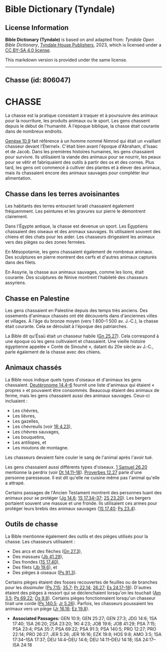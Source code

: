 # Bible Dictionary (Tyndale)

## License Information

**Bible Dictionary (Tyndale)** is based on and adapted from: _Tyndale Open Bible Dictionary_, [Tyndale House Publishers](https://tyndaleopenresources.com/), 2023, which is licensed under a [CC BY-SA 4.0 license](https://creativecommons.org/licenses/by-sa/4.0/legalcode.en).

This markdown version is provided under the same license.



--------------------------------

## Chasse (id: 806047)

CHASSE
======

La chasse est la pratique consistant à traquer et à poursuivre des animaux pour la nourriture, les produits animaux ou le sport. Les gens chassent depuis le début de l'humanité. À l'époque biblique, la chasse était courante dans de nombreux endroits.

[Genèse 10\.9](https://ref.ly/Gen10:9) fait référence à un homme nommé Nimrod qui était un «vaillant chasseur devant l’Éternel». C'était bien avant l'époque d'Abraham, d'Isaac et de Jacob. Dans les premières histoires humaines, les gens chassaient pour survivre. Ils utilisaient la viande des animaux pour se nourrir, les peaux pour se vêtir et fabriquaient des outils à partir des os et des cornes. Plus tard, les gens ont commencé à cultiver des plantes et à élever des animaux, mais ils chassaient encore des animaux sauvages pour compléter leur alimentation.

Chasse dans les terres avoisinantes
-----------------------------------

Les habitants des terres entourant Israël chassaient également fréquemment. Les peintures et les gravures sur pierre le démontrent clairement.

Dans l'Égypte antique, la chasse est devenue un sport. Les Égyptiens chassaient des oiseaux et des animaux sauvages. Ils utilisaient souvent des chiens et des chats pour les aider. Les chasseurs dirigeaient les animaux vers des pièges ou des zones fermées.

En Mésopotamie, les gens chassaient également de nombreux animaux. Des sculptures en pierre montrent des cerfs et d'autres animaux capturés dans des filets.

En Assyrie, la chasse aux animaux sauvages, comme les lions, était courante. Des sculptures de Ninive montrent l'habileté des chasseurs assyriens.

Chasse en Palestine
-------------------

Les gens chassaient en Palestine depuis des temps très anciens. Des ossements d'animaux chassés ont été découverts dans d'anciennes villes et villages. À l'âge du bronze moyen (vers 1 800–1 500 av. J.‑C.), la chasse était courante. Cela se déroulait à l'époque des patriarches.

La Bible dit qu'Ésaü était un chasseur habile ([Gn 25\.27](https://ref.ly/Gen25:27)). Cela correspond à une époque où les gens cultivaient et chassaient. Une vieille histoire égyptienne appelée « Conte de Sinouhé », datant du 20e siècle av J.‑C., parle également de la chasse avec des chiens.

Animaux chassés
---------------

La Bible nous indique quels types d'oiseaux et d'animaux les gens chassaient. [Deutéronome 14\.4–6](https://ref.ly/Deut14:4-Deut14:6) fournit une liste d'animaux qui étaient « propres » et pouvaient être consommés. Beaucoup étaient des animaux de ferme, mais les gens chassaient aussi des animaux sauvages. Ceux\-ci incluaient :

* Les chèvres,
* Les lièvres,
* Les gazelles,
* Les chevreuils (voir [1R 4\.23](https://ref.ly/1Kgs4:23)),
* Les chèvres sauvages,
* Les bouquetins,
* Les antilopes, et
* Les moutons de montagne.

Les chasseurs devaient faire couler le sang de l'animal après l'avoir tué.

Les gens chassaient aussi différents types d'oiseaux. [1 Samuel 26\.20](https://ref.ly/1Sam26:20) mentionne la perdrix (voir [Dt 14\.11–18](https://ref.ly/Deut14:11-Deut14:18)). [Proverbes 12\.27](https://ref.ly/Prov12:27) parle d'une personne paresseuse. Il est dit qu'elle ne cuisine même pas l'animal qu'elle a attrapé.

Certains passages de l'Ancien Testament montrent des personnes tuant des animaux pour se protéger ([Jg 14\.6](https://ref.ly/Judg14:6); [1S 17\.34–37](https://ref.ly/1Sam17:34-1Sam17:37); [2S 23\.20](https://ref.ly/2Sam23:20)). Les bergers portaient souvent une massue et une fronde. Ils utilisaient ces armes pour protéger leurs brebis des animaux sauvages ([1S 17\.40](https://ref.ly/1Sam17:40); [Ps 23\.4](https://ref.ly/Ps23:4)).

Outils de chasse
----------------

La Bible mentionne également des outils et des pièges utilisés pour la chasse. Les chasseurs utilisaient :

* Des arcs et des flèches ([Gn 27\.3](https://ref.ly/Gen27:3)),
* Des massues ([Jb 41\.29](https://ref.ly/Job41:29)),
* Des frondes ([1S 17\.40](https://ref.ly/1Sam17:40)),
* Des filets ([Jb 19\.6](https://ref.ly/Job19:6)), et
* Des pièges à oiseaux ([Ps 91\.3](https://ref.ly/Ps91:3)).

Certains pièges étaient des fosses recouvertes de feuilles ou de branches pour les dissimuler ([Ps 7\.15](https://ref.ly/Ps7:15); [35\.7](https://ref.ly/Ps35:7); [Pr 22\.14](https://ref.ly/Prov22:14); [26\.27](https://ref.ly/Prov26:27); [Es 24\.17–18](https://ref.ly/Isa24:17-Isa24:18)). D'autres étaient des pièges à ressort qui se déclenchaient lorsqu'on les touchait ([Am 3\.5](https://ref.ly/Amos3:5); [Ps 69\.22](https://ref.ly/Ps69:22); [Os 9\.8](https://ref.ly/Hos9:8)). Certains pièges fonctionnaient lorsqu'un chasseur tirait une corde ([Ps 140\.5](https://ref.ly/Ps140:5); [Jr 5\.26](https://ref.ly/Jer5:26)). Parfois, les chasseurs poussaient les animaux vers un piège ([Jr 16\.16](https://ref.ly/Jer16:16); [Ez 19\.8](https://ref.ly/Ezek19:8)).

* **Associated Passages:** GEN 10:9; GEN 25:27; GEN 27:3; JDG 14:6; 1SA 17:40; 1SA 26:20; 2SA 23:20; 1KI 4:23; JOB 19:6; JOB 41:29; PSA 7:15; PSA 23:4; PSA 35:7; PSA 69:22; PSA 91:3; PSA 140:5; PRO 12:27; PRO 22:14; PRO 26:27; JER 5:26; JER 16:16; EZK 19:8; HOS 9:8; AMO 3:5; 1SA 17:34–1SA 17:37; DEU 14:4–DEU 14:6; DEU 14:11–DEU 14:18; ISA 24:17–ISA 24:18

